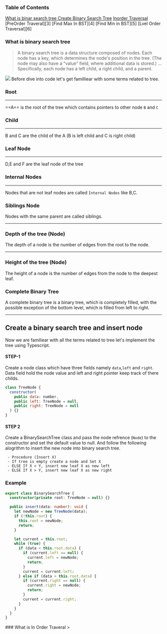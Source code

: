 
### Table of Contents

[What is binar search tree ](#bst)
[Create Binary Search Tree](#create)
[Inorder Traversal](#inorder)
[PreOrder Traveral][3]
[Find Max In BST][4]
[Find Min in BST][5]
[Lvel Order Traversal][6]
<div id="bst"></div>

###  What is binary search tree 

>A binary search tree is a data structure composed of nodes. Each node has a key, which determines the node's position in the tree. (The node may also have a “value” field, where additional data is stored.) ... Specifically, each node has a left child, a right child, and a parent.

![](https://1.bp.blogspot.com/-FaLp9NJirGI/XrVt6bY7BtI/AAAAAAAAMkA/rVBsEdIxZbwdQT1cFAoFkcwACIOHvdXxQCK4BGAsYHg/binaryTree.bmp)
Before dive into code let's get familliear with some terms related to tree.
### Root
----
==A== is the root of the tree which contains pointers to other node `B` and `C`

### Child
----
B and C are the child of the A (B is left child and C is right child)
### Leaf Node
-----
D,E and F are the leaf node of the tree

### Internal Nodes
-----
Nodes that are not leaf nodes are called `Internal Nodes` like B,C.

### Siblings Node
Nodes with the same parent are called siblings.

------
### Depth of the tree (Node)
The depth of a node is the number of edges from the root to the node.

-----

### Height of the tree (Node)
The height of a node is the number of edges from the node to the deepest leaf.

### Complete Binary Tree
A complete binary tree is a binary tree, which is completely filled, with the possible exception of the bottom level, which is filled from left to right.

-----

<div id="create"></div>

## Create a binary search tree and insert node
Now we are familiear with all the terms related to tree let's implement the tree using Typescript.
#### STEP-1 
Create a node class which have three fields namely `data`,`left` and `right`. Data field hold the node value and left and right pointer keep track of there childs.

```javascript
class TreeNode {
  constructor(
    public data: number,
    public left: TreeNode = null,
    public right: TreeNode = null
  ) {}
}
```
#### STEP 2
Create a BinarySearchTree class and pass the node refrence (`Node`) to the constructor and set the default value to null. And follow the following alogrithm to insert the new node into binary search tree.

```
 - Procedure (Insert X)
 - If tree is empty create a node and Set X 
 - ELSE If X < Y, insert new leaf X as new left 
 - ELSE If X > Y, insert new leaf X as new right 
 ```

### Example




```typescript
export class BinarySearchTree {
  constructor(private root: TreeNode = null) {}

  public insert(data: number): void {
    let newNode = new TreeNode(data);
    if (!this.root) {
      this.root = newNode;
      return;
    }

    let current = this.root;
    while (true) {
      if (data < this.root.data) {
        if (current.left == null) {
          current.left = newNode;
          return;
        }
        current = current.left;
      } else if (data > this.root.data) {
        if (current.right == null) {
          current.right = newNode;
          return;
        }
        current = current.right;
      }
    }
  }
}
```

<div id="inorder"></div>
### What is In Order Traveral
>

<!--stackedit_data:
eyJoaXN0b3J5IjpbLTkxNDc2NzMzOCwtMjA5ODQ1ODM1NywxNT
E5NDY4MzgwLDI5ODgyMjk4LDExMzI3MTQyMjcsMTY4ODg1Mzc0
NiwtMTMzNTQzNzk4Nl19
-->